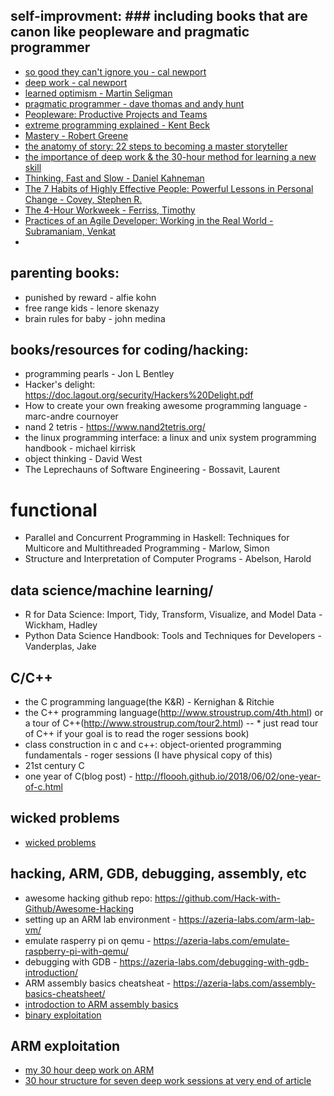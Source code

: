 ## self-improvment: ### including books that are canon like peopleware and pragmatic programmer
* [so good they can't ignore you - cal newport]()
* [deep work - cal newport]()
* [learned optimism - Martin Seligman]()
* [pragmatic programmer - dave thomas and andy hunt]()
* [Peopleware: Productive Projects and Teams]()
* [extreme programming explained - Kent Beck]()
* [Mastery - Robert Greene]()
* [the anatomy of story: 22 steps to becoming a master storyteller]()
* [the importance of deep work & the 30-hour method for learning a new skill](https://azeria-labs.com/the-importance-of-deep-work-the-30-hour-method-for-learning-a-new-skill/)
* [Thinking, Fast and Slow - Daniel Kahneman]()
* [The 7 Habits of Highly Effective People: Powerful Lessons in Personal Change - Covey, Stephen R.]()
* [The 4-Hour Workweek - Ferriss, Timothy]()
* [Practices of an Agile Developer: Working in the Real World - Subramaniam, Venkat]()
* 

## parenting books:
* punished by reward - alfie kohn
* free range kids - lenore skenazy
* brain rules for baby - john medina

## books/resources for coding/hacking:
* programming pearls - Jon L Bentley
* Hacker's delight: https://doc.lagout.org/security/Hackers%20Delight.pdf
* How to create your own freaking awesome programming language - marc-andre cournoyer
* nand 2 tetris - https://www.nand2tetris.org/
* the linux programming interface: a linux and unix system programming handbook - michael kirrisk
* object thinking - David West
* The Leprechauns of Software Engineering - Bossavit, Laurent

# functional
* Parallel and Concurrent Programming in Haskell: Techniques for Multicore and Multithreaded Programming - Marlow, Simon
* Structure and Interpretation of Computer Programs - Abelson, Harold

## data science/machine learning/
* R for Data Science: Import, Tidy, Transform, Visualize, and Model Data - Wickham, Hadley 
* Python Data Science Handbook: Tools and Techniques for Developers - Vanderplas, Jake



## C/C++
* the C programming language(the K&R) -  Kernighan & Ritchie
* the C++ programming language(http://www.stroustrup.com/4th.html) or a tour of C++(http://www.stroustrup.com/tour2.html) -- * just read tour of C++ if your goal is to read the roger sessions book)
* class construction in c and c++: object-oriented programming fundamentals - roger sessions (I have physical copy of this)
* 21st century C
* one year of C(blog post) - http://floooh.github.io/2018/06/02/one-year-of-c.html

## wicked problems
* [wicked problems](http://www.kschroeder.com/weblog/wicked-1)

## hacking, ARM, GDB, debugging, assembly, etc
* awesome hacking github repo: https://github.com/Hack-with-Github/Awesome-Hacking
* setting up an ARM lab environment - https://azeria-labs.com/arm-lab-vm/
* emulate rasperry pi on qemu - https://azeria-labs.com/emulate-raspberry-pi-with-qemu/
* debugging with GDB - https://azeria-labs.com/debugging-with-gdb-introduction/
* ARM assembly basics cheatsheat - https://azeria-labs.com/assembly-basics-cheatsheet/
* [introdoction to ARM assembly basics](https://azeria-labs.com/writing-arm-assembly-part-1/)
* [binary exploitation](https://azeria-labs.com/writing-arm-shellcode/)


## ARM exploitation
* [my 30 hour deep work on ARM](https://github.com/JackAWatt/Free-Parking/blob/master/docs/thirty-hour/ARM-exploitation/sessions.md)
* [30 hour structure for seven deep work sessions at very end of article](https://azeria-labs.com/the-importance-of-deep-work-the-30-hour-method-for-learning-a-new-skill/)
